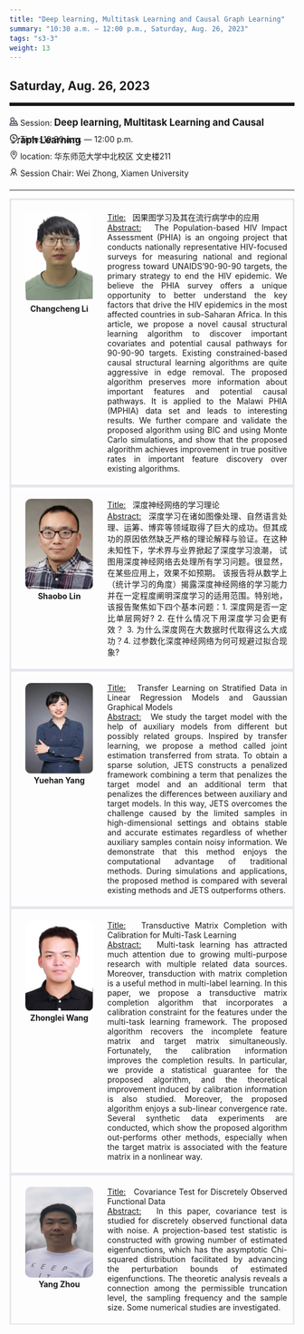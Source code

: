 ```yaml
---
title: "Deep learning, Multitask Learning and Causal Graph Learning"
summary: "10:30 a.m. — 12:00 p.m., Saturday, Aug. 26, 2023"
tags: "s3-3"
weight: 13
---
```


Saturday, Aug. 26, 2023
------


<hr style="border: 0; border-top: 5px solid;">

<div class="tip">
    <img class="icon" src="/icon/yanjiang.png" />
    Session: <span class="font-bold" style="font-size:120%">Deep learning, Multitask Learning and Causal Graph Learning</span>
</div>

<div class="tip">
    <img class="icon" src="/icon/shizhong.png" />
    Time: 10:30 a.m. — 12:00 p.m.
</div>
<div class="tip">
    <img class="icon" src="/icon/didian.png" />
    location: 华东师范大学中北校区 文史楼211
</div>


<div class="tip">
    <img class="icon" src="/icon/lingdao.png" />
    Session Chair: Wei Zhong, Xiamen University
</div>


________________________________________

<div class="row">
    <div class="left">
        <img src="/images/changcheng.png" class="avatar" />
        <div class="font-small font-bold">
            <a>
                Changcheng Li
            </a>
        </div>
    </div>
    <div class="right">
        <div class="font-small">
            <u>Title:</u> &nbsp;
            因果图学习及其在流行病学中的应用
        </div>
        <div class="content font-small">
            <u>Abstract:</u> &nbsp;
            The Population-based HIV Impact Assessment (PHIA) is an ongoing project that conducts nationally representative HIV-focused surveys for measuring national and regional progress toward UNAIDS’90-90-90 targets, the primary strategy to end the HIV epidemic. We believe the PHIA survey offers a unique opportunity to better understand the key factors that drive the HIV epidemics in the most affected countries in sub-Saharan Africa. In this article, we propose a novel causal structural learning algorithm to discover important covariates and potential causal pathways for 90-90-90 targets.
            Existing constrained-based causal structural learning algorithms are quite aggressive in edge removal. The proposed algorithm preserves more information about important features and potential causal pathways. It is applied to the Malawi PHIA (MPHIA) data set and leads to interesting results. We further compare and validate the proposed algorithm using BIC and using Monte Carlo simulations, and show that the proposed algorithm achieves improvement in true positive rates in important feature discovery over existing algorithms.
        </div>
    </div>
</div>

<div class="row">
    <div class="left">
        <img src="/images/shaobo.png" class="avatar" />
        <div class="font-small font-bold">
            <a>
                Shaobo Lin
            </a>
        </div>
    </div>
    <div class="right">
        <div class="font-small">
            <u>Title:</u> &nbsp;
            深度神经网络的学习理论
        </div>
        <div class="content font-small">
            <u>Abstract:</u> &nbsp;
            深度学习在诸如图像处理、自然语言处理、运筹、博弈等领域取得了巨大的成功。但其成功的原因依然缺乏严格的理论解释与验证。在这种未知性下，学术界与业界掀起了深度学习浪潮， 试图用深度神经网络去处理所有学习问题。很显然，在某些应用上，效果不如预期。 该报告将从数学上（统计学习的角度）揭露深度神经网络的学习能力并在一定程度阐明深度学习的适用范围。特别地，该报告聚焦如下四个基本问题：1. 深度网是否一定比单层网好? 2. 在什么情况下用深度学习会更有效？ 3. 为什么深度网在大数据时代取得这么大成功？4. 过参数化深度神经网络为何可规避过拟合现象?
        </div>
    </div>
</div>

<div class="row">
    <div class="left">
        <img src="/images/yuehan.png" class="avatar" />
        <div class="font-small font-bold">
            <a>
                Yuehan Yang
            </a>
        </div>
    </div>
    <div class="right">
        <div class="font-small">
            <u>Title:</u> &nbsp;
            Transfer Learning on Stratified Data in Linear Regression Models and Gaussian Graphical Models
        </div>
        <div class="content font-small">
            <u>Abstract:</u> &nbsp;
            We study the target model with the help of auxiliary models from different but possibly related groups. Inspired by transfer learning, we propose a method called joint estimation transferred from strata. To obtain a sparse solution, JETS constructs a penalized framework combining a term that penalizes the target model and an additional term that penalizes the differences between auxiliary and target models. In this way, JETS overcomes the challenge caused by the limited samples in high-dimensional settings and obtains stable and accurate estimates regardless of whether auxiliary samples contain noisy information. We demonstrate that this method enjoys the computational advantage of traditional methods. During simulations and applications, the proposed method is compared with several existing methods and JETS outperforms others.
        </div>
    </div>
</div>

<div class="row">
    <div class="left">
        <img src="/images/zhonglei.png" class="avatar" />
        <div class="font-small font-bold">
            <a>
                Zhonglei Wang
            </a>
        </div>
    </div>
    <div class="right">
        <div class="font-small">
            <u>Title:</u> &nbsp;
            Transductive Matrix Completion with Calibration for Multi-Task Learning 
        </div>
        <div class="content font-small">
            <u>Abstract:</u> &nbsp;
            Multi-task learning has attracted much attention due to growing multi-purpose research with multiple related data sources. Moreover, transduction with matrix completion is a useful method in multi-label learning. In this paper, we propose a transductive matrix completion algorithm that incorporates a calibration constraint for the features under the multi-task learning framework. The proposed algorithm recovers the incomplete feature matrix and target matrix simultaneously. Fortunately, the calibration information improves the completion results. In particular, we provide a statistical guarantee for the proposed algorithm, and the theoretical improvement induced by calibration information is also studied. Moreover, the proposed algorithm enjoys a sub-linear convergence rate. Several synthetic data experiments are conducted, which show the proposed algorithm out-performs other methods, especially when the target matrix is associated with the feature matrix in a nonlinear way.
        </div>
    </div>
</div>

<div class="row">
    <div class="left">
        <img src="/images/zhouyang.png" class="avatar" />
        <div class="font-small font-bold">
            <a>
                Yang Zhou
            </a>
        </div>
    </div>
    <div class="right">
        <div class="font-small">
            <u>Title:</u> &nbsp;
            Covariance Test for Discretely Observed Functional Data
        </div>
        <div class="content font-small">
            <u>Abstract:</u> &nbsp;
            In this paper, covariance test is studied for discretely observed functional data with noise. A projection-based test statistic is constructed with growing number of estimated eigenfunctions, which has the asymptotic Chi-squared distribution facilitated by advancing the perturbation bounds of estimated eigenfunctions. The theoretic analysis reveals a connection among the permissible truncation level, the sampling frequency and the sample size. Some numerical studies are investigated.
        </div>
    </div>
</div>

<style>

.tip {
    height: 30px;
    line-height: 30px;
}

.icon {
    width: 15px;
}

.row {
    padding: 10px; 
    height: auto; 
    border-bottom-width: 2px; 
    border-style: solid; 
    border-color: #E4E7ED; 
    padding-bottom: 20px; 
    padding-top: 20px;
    display: flex; 
    text-align: justify;
}

.left {
    min-width: 150px !important;
    text-align: center;
}

.avatar {
    width: 120px;
    height: 160px;
    max-width: 100%;
    border-radius: 10px;
}

.right {
    margin-left: 10px; 
    max-width: 80%;
}


.font-small {
    /* font-size: 16px; */
}

.font-bold {
    font-weight: bold;
}
</style>